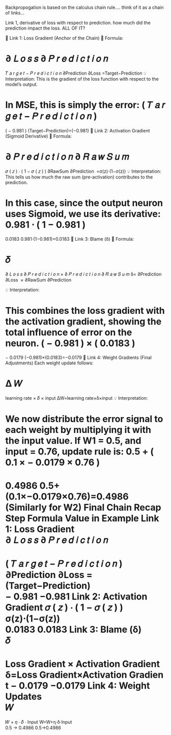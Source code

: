 Backpropogation is based on the calculus chain rule.... think of it as a chain of links...


Link 1, derivative of loss with respect to prediction.
how much did the prediction impact the loss.   ALL OF IT?


🔗 Link 1: Loss Gradient (Anchor of the Chain)
📌 Formula:

∂
𝐿
𝑜
𝑠
𝑠
∂
𝑃
𝑟
𝑒
𝑑
𝑖
𝑐
𝑡
𝑖
𝑜
𝑛
=
𝑇
𝑎
𝑟
𝑔
𝑒
𝑡
−
𝑃
𝑟
𝑒
𝑑
𝑖
𝑐
𝑡
𝑖
𝑜
𝑛
∂Prediction
∂Loss
​
 =Target−Prediction
💡 Interpretation:
This is the gradient of the loss function with respect to the model’s output.

In MSE, this is simply the error:
(
𝑇
𝑎
𝑟
𝑔
𝑒
𝑡
−
𝑃
𝑟
𝑒
𝑑
𝑖
𝑐
𝑡
𝑖
𝑜
𝑛
)
=
(
−
0.981
)
(Target−Prediction)=(−0.981)
🔗 Link 2: Activation Gradient (Sigmoid Derivative)
📌 Formula:

∂
𝑃
𝑟
𝑒
𝑑
𝑖
𝑐
𝑡
𝑖
𝑜
𝑛
∂
𝑅
𝑎
𝑤
𝑆
𝑢
𝑚
=
𝜎
(
𝑧
)
⋅
(
1
−
𝜎
(
𝑧
)
)
∂RawSum
∂Prediction
​
 =σ(z)⋅(1−σ(z))
💡 Interpretation:
This tells us how much the raw sum (pre-activation) contributes to the prediction.

In this case, since the output neuron uses Sigmoid, we use its derivative:
0.981
⋅
(
1
−
0.981
)
=
0.0183
0.981⋅(1−0.981)=0.0183
🔗 Link 3: Blame (δ)
📌 Formula:

𝛿
=
∂
𝐿
𝑜
𝑠
𝑠
∂
𝑃
𝑟
𝑒
𝑑
𝑖
𝑐
𝑡
𝑖
𝑜
𝑛
×
∂
𝑃
𝑟
𝑒
𝑑
𝑖
𝑐
𝑡
𝑖
𝑜
𝑛
∂
𝑅
𝑎
𝑤
𝑆
𝑢
𝑚
δ= 
∂Prediction
∂Loss
​
 × 
∂RawSum
∂Prediction
​
 
💡 Interpretation:

This combines the loss gradient with the activation gradient, showing the total influence of error on the neuron.
(
−
0.981
)
×
(
0.0183
)
=
−
0.0179
(−0.981)×(0.0183)=−0.0179
🔗 Link 4: Weight Gradients (Final Adjustments)
Each weight update follows:

Δ
𝑊
=
learning rate
×
𝛿
×
input
ΔW=learning rate×δ×input
💡 Interpretation:

We now distribute the error signal to each weight by multiplying it with the input value.
If W1 = 0.5, and input = 0.76, update rule is:
0.5
+
(
0.1
×
−
0.0179
×
0.76
)
=
0.4986
0.5+(0.1×−0.0179×0.76)=0.4986
(Similarly for W2)
Final Chain Recap
Step	Formula	Value in Example
Link 1: Loss Gradient	
∂
𝐿
𝑜
𝑠
𝑠
∂
𝑃
𝑟
𝑒
𝑑
𝑖
𝑐
𝑡
𝑖
𝑜
𝑛
=
(
𝑇
𝑎
𝑟
𝑔
𝑒
𝑡
−
𝑃
𝑟
𝑒
𝑑
𝑖
𝑐
𝑡
𝑖
𝑜
𝑛
)
∂Prediction
∂Loss
​
 =(Target−Prediction)	
−
0.981
−0.981
Link 2: Activation Gradient	
𝜎
(
𝑧
)
⋅
(
1
−
𝜎
(
𝑧
)
)
σ(z)⋅(1−σ(z))	
0.0183
0.0183
Link 3: Blame (δ)	
𝛿
=
Loss Gradient
×
Activation Gradient
δ=Loss Gradient×Activation Gradient	
−
0.0179
−0.0179
Link 4: Weight Updates	
𝑊
=
𝑊
+
𝜂
⋅
𝛿
⋅
Input
W=W+η⋅δ⋅Input	
0.5
→
0.4986
0.5→0.4986


